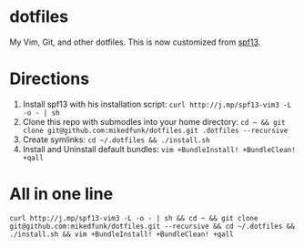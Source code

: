 # dotfiles

My Vim, Git, and other dotfiles. This is now customized from [spf13](https://github.com/spf13/spf13-vim).

# Directions

1. Install spf13 with his installation script: ```curl http://j.mp/spf13-vim3 -L -o - | sh```
2. Clone this repo with submodles into your home directory: ```cd ~ && git clone git@github.com:mikedfunk/dotfiles.git .dotfiles --recursive```
3. Create symlinks: ```cd ~/.dotfiles && ./install.sh```
4. Install and Uninstall default bundles: ```vim +BundleInstall! +BundleClean! +qall```

# All in one line

    curl http://j.mp/spf13-vim3 -L -o - | sh && cd ~ && git clone git@github.com:mikedfunk/dotfiles.git --recursive && cd ~/.dotfiles && ./install.sh && vim +BundleInstall! +BundleClean! +qall
